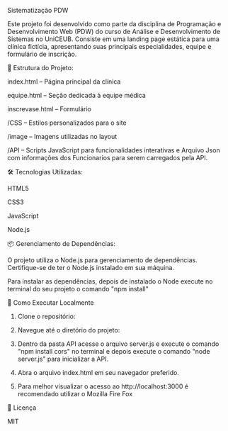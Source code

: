 Sistematização PDW

Este projeto foi desenvolvido como parte da disciplina de Programação e Desenvolvimento Web (PDW) do curso de Análise e Desenvolvimento de Sistemas no UniCEUB. Consiste em uma landing page estática para uma clínica fictícia, apresentando suas principais especialidades, equipe e formulário de inscrição.​

📁 Estrutura do Projeto:

index.html – Página principal da clínica​

equipe.html – Seção dedicada à equipe médica​

inscrevase.html – Formulário 

/CSS – Estilos personalizados para o site​

/image – Imagens utilizadas no layout​

/API – Scripts JavaScript para funcionalidades interativas​ e Arquivo Json com informações dos Funcionarios para serem carregados pela API.

🛠️ Tecnologias Utilizadas: 

HTML5​

CSS3​

JavaScript​

Node.js

📦 Gerenciamento de Dependências: 

O projeto utiliza o Node.js para gerenciamento de dependências. Certifique-se de ter o Node.js instalado em sua máquina.​

Para instalar as dependências, depois de instalado o Node execute no terminal do seu projeto o comando "npm install"

🚀 Como Executar Localmente

1. Clone o repositório:

2. Navegue até o diretório do projeto:​

3. Dentro da pasta API acesse o arquivo server.js e execute o comando "npm install cors" no terminal e depois execute o comando "node server.js" para inicializar a API.

4. Abra o arquivo index.html em seu navegador preferido.​

5. Para melhor visualizar o acesso ao http://localhost:3000 é recomendado utilizar o Mozilla Fire Fox


📄 Licença

MIT